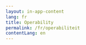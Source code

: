 ```yaml
---
layout: in-app-content
lang: fr
title: Operability
permalink: /fr/operabiliteit
contentLang: en
---
```

